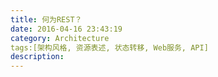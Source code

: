 ```yaml
---
title: 何为REST？
date: 2016-04-16 23:43:19
category: Architecture
tags:[架构风格, 资源表述, 状态转移, Web服务, API]
description:
---
```

